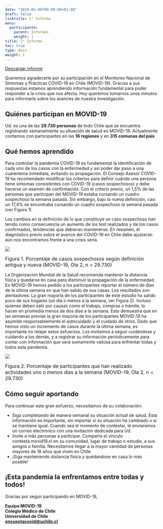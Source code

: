 ```yaml
---
date: "2029-05-06T00:00:00+01:00"
draft: false
linktitle: 1° Informe
menu:
  participante:
    parent: Informes
    weight: 1
title: 1° Informe
toc: true
type: docs
weight: 1
---
```


[Descargar informe](/img/participantes/informe01.html)

Queremos agradecerle por su participación en el Monitoreo Nacional de Síntomas y Prácticas COVID-19 en Chile (MOVID-19). Gracias a sus respuestas estamos aprendiendo información fundamental para poder responder a la crisis que nos afecta. Hoy queremos tomarnos unos minutos para informarle sobre los avances de nuestra investigación.



## Quiénes participan en MOVID-19

Ud. es una de las **29.730 personas** de todo Chile que se encuentra registrando semanalmente su situación de salud en MOVID-19. Actualmente contamos con participantes en las **16 regiones** y en **315 comunas del país**

## Qué hemos aprendido

Para controlar la pandemia COVID-19 es fundamental la identificación de cada uno de los casos con la enfermedad y así poder dar paso a una cuarentena inmediata, evitando su propagación. El Consejo Asesor COVID-19 ha recomendado modificar los criterios para definir cuándo una persona tiene síntomas consistentes con COVID-19 (casos sospechosos) y debe hacerse un examen de confirmación. Con el criterio previo, un 1,5% de las personas que participan del MOVID-19 estaba cursando un cuadro sospechoso la semana pasada. Sin embargo, bajo la nueva definición, casi un 17,4% se encontraba cursando un cuadro sospechoso la semana pasada (ver Figura 1).

Los cambios en la definición de lo que constituye un caso sospechoso han tenido como consecuencia un aumento de los test realizados y de los casos confirmados, tendencias que debieran mantenerse. En resumen, el diagnóstico previo sobre el avance del COVID-19 en Chile debe ajustarse: aún nos encontramos frente a una crisis seria.

![](/img/participantes/informe1_figura1.png)

<font size="3">Figura 1. Porcentaje de casos sospechosos según definición antigua y nueva (MOVID-19, Ola 2, n = 29.730)</font>


La Organización Mundial de la Salud recomienda mantener la distancia física y quedarse en casa para disminuir la propagación de la enfermedad. En MOVID-19 hemos pedido a los participantes reportar el número de días de la última semana en que han salido de sus casas. Los resultados son alentadores: La gran mayoría de los participantes de este estudio ha salido poco de sus hogares (un día o menos a la semana, ver Figura 2). Incluso quienes deben salir por causas como el trabajo, compras o trámite, lo hacen en promedio menos de dos días a la semana. Esto demuestra que en las semanas previas la gran mayoría de los participantes MOVID-19 ha asumido responsablemente el autocuidado y el cuidado de otros. Dado que hemos visto un incremento de casos durante la última semana, es importante no relajar estos esfuerzos. Los invitamos a seguir cuidándose y cuidando a los demás, y a registrar su información periódicamente para contar con información que será sumamente valiosa para enfrentar todas y todos esta pandemia.


![](/img/participantes/informe1_figura2.png)

<font size="3">Figura 2. Porcentaje de participantes que han realizado actividades uno o menos días a la semana (MOVID-19, Ola 2, n = 29.730) </font>


## Cómo seguir aportando

Para continuar este gran esfuerzo, necesitamos de su colaboración:

+ Siga completando de manera semanal su situación actual de salud. Esta información es importante, sin importar si su situación ha cambiado o si se mantiene igual. Cuando sea el momento de contestar, le enviaremos un correo electrónico con una invitación dedicada para Ud.
+ Invite a más personas a participar. Comparta el vínculo contesta.movid19.cl en su comunidad, lugar de trabajo o estudio, a sus amigos o familia. Necesitamos llegar a la mayor cantidad de personas mayores de 18 años que viven en Chile.
+ ¡Siga manteniendo distancia física y quédandose en casa lo más posible!


## ¡Esta pandemia la enfrentamos entre todas y todos!


Gracias por seguir participando en MOVID-19,

**Equipo MOVID-19** <br>
**Colegio Médico de Chile** <br>
**Universidad de Chile**<br>
**encuestacovid@uchile.cl**

